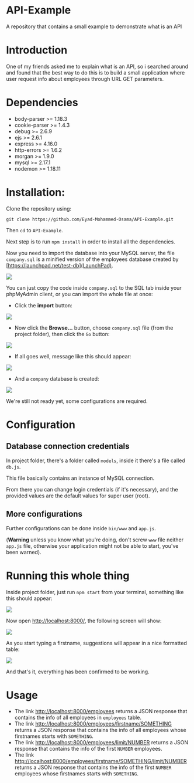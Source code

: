 # API-Example
A repository that contains a small example to demonstrate what is an API

# Introduction
One of my friends asked me to explain what is an API, so i searched around and found that the best way to do this is to build a small application where user request info about employees through URL GET parameters.

# Dependencies
- body-parser >= 1.18.3
- cookie-parser >= 1.4.3
- debug >= 2.6.9
- ejs >= 2.6.1
- express >= 4.16.0
- http-errors >= 1.6.2
- morgan >= 1.9.0
- mysql >= 2.17.1
- nodemon >= 1.18.11

# Installation:
Clone the repository using:
```
git clone https://github.com/Eyad-Mohammed-Osama/API-Example.git
```
Then `cd` to `API-Example`.

Next step is to run `npm install` in order to install all the dependencies.

Now you need to import the database into your MySQL server, the file `company.sql` is a minified version of the employees database created by [https://launchpad.net/test-db](LaunchPad).

<img src="documentation-images/doc-7.png">

You can just copy the code inside `company.sql` to the SQL tab inside your phpMyAdmin client, or you can import the whole file at once:
  - Click the **import** button:
  
  <img src="documentation-images/doc.png">
  
  - Now click the **Browse...** button, choose `company.sql` file (from the project folder), then click the `Go` button:
  
  <img src="documentation-images/doc-1.png">
  
  - If all goes well, message like this should appear:
  
  <img src="documentation-images/doc-2.png">
  
  - And a `company` database is created:
  
  <img src="documentation-images/doc-3.png">
  
We're still not ready yet, some configurations are required.

# Configuration
## Database connection credentials
In project folder, there's a folder called `models`, inside it there's a file called `db.js`.

This file basically contains an instance of MySQL connection.

From there you can change login credentials (if it's necessary), and the provided values are the default values for super user (root).

## More configurations
Further configurations can be done inside `bin/www` and `app.js`.

(**Warning** unless you know what you're doing, don't screw `www` file neither `app.js` file, otherwise your application might not be able to start, you've been warned).

# Running this whole thing
Inside project folder, just run `npm start` from your terminal, something like this should appear:

<img src="documentation-images/doc-4.png">

Now open [http://localhost:8000/](http://localhost:8000/), the following screen will show:

<img src="documentation-images/doc-5.png">

As you start typing a firstname, suggestions will appear in a nice formatted table:

<img src="documentation-images/doc-6.png">

And that's it, everything has been confirmed to be working.

# Usage
  - The link [http://localhost:8000/employees](http://localhost:8000/employees) returns a JSON response that contains the info of all employees in `employees` table.
  - The link [http://localhost:8000/employees/firstname/SOMETHING](http://localhost:8000/employees/firstname/SOMETHING) returns a JSON response that contains the info of all employees whose firstnames starts with `SOMETHING`.
  - The link [http://localhost:8000/employees/limit/NUMBER](http://localhost:8000/employees/limit/NUMBER) returns a JSON response that contains the info of the first `NUMBER` employees.
  - The link [http://localhost:8000/employees/firstname/SOMETHING/limit/NUMBER](http://localhost:8000/employees/firstname/SOMETHING/limit/NUMBER) returns a JSON response that contains the info of the first `NUMBER` employees whose firstnames starts with `SOMETHING`.
